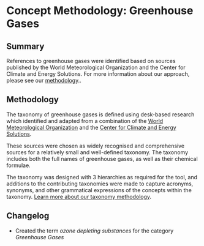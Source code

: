 # Concept Methodology: Greenhouse Gases

## Summary

References to greenhouse gases were identified based on sources published by the World Meteorological Organization and the Center for Climate and Energy Solutions. For more information about our approach, please see our [methodology](../README.md)..

## Methodology

The taxonomy of greenhouse gases is defined using desk-based research which identified and adapted from a combination of the [World Meteorological Organization](https://public.wmo.int/en/our-mandate/focus-areas/environment/greenhouse-gases) and the [Center for Climate and Energy Solutions](https://www.c2es.org/content/main-greenhouse-gases/).

These sources were chosen as widely recognised and comprehensive sources for a relatively small and well-defined taxonomy. The taxonomy includes both the full names of greenhouse gases, as well as their chemical formulae.

The taxonomy was designed with 3 hierarchies as required for the tool, and additions to the contributing taxonomies were made to capture acronyms, synonyms, and other grammatical expressions of the concepts within the taxonomy. [Learn more about our taxonomy methodology](../README.md).

## Changelog

- Created the term *ozone depleting substances* for the category *Greenhouse Gases*